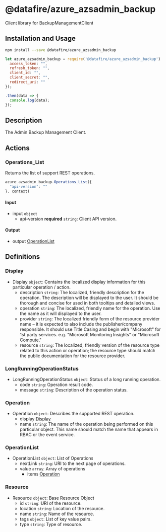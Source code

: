 # @datafire/azure_azsadmin_backup

Client library for BackupManagementClient

## Installation and Usage
```bash
npm install --save @datafire/azure_azsadmin_backup
```
```js
let azure_azsadmin_backup = require('@datafire/azure_azsadmin_backup').create({
  access_token: "",
  refresh_token: "",
  client_id: "",
  client_secret: "",
  redirect_uri: ""
});

.then(data => {
  console.log(data);
});
```

## Description

The Admin Backup Management Client.

## Actions

### Operations_List
Returns the list of support REST operations.


```js
azure_azsadmin_backup.Operations_List({
  "api-version": ""
}, context)
```

#### Input
* input `object`
  * api-version **required** `string`: Client API version.

#### Output
* output [OperationList](#operationlist)



## Definitions

### Display
* Display `object`: Contains the localized display information for this particular operation / action.
  * description `string`: The localized, friendly description for the operation. The description will be displayed to the user. It should be thorough and concise for used in both tooltips and detailed views.
  * operation `string`: The localized, friendly name for the operation. Use the name as it will displayed to the user.
  * provider `string`: The localized friendly form of the resource provider name – it is expected to also include the publisher/company responsible. It should use Title Casing and begin with "Microsoft" for 1st party services. e.g. "Microsoft Monitoring Insights" or "Microsoft Compute."
  * resource `string`: The localized, friendly version of the resource type related to this action or operation; the resource type should match the public documentation for the resource provider.

### LongRunningOperationStatus
* LongRunningOperationStatus `object`: Status of a long running operation.
  * code `string`: Operation result code.
  * message `string`: Description of the operation status.

### Operation
* Operation `object`: Describes the supported REST operation.
  * display [Display](#display)
  * name `string`: The name of the operation being performed on this particular object. This name should match the name that appears in RBAC or the event service.

### OperationList
* OperationList `object`: List of Operations
  * nextLink `string`: URI to the next page of operations.
  * value `array`: Array of operations
    * items [Operation](#operation)

### Resource
* Resource `object`: Base Resource Object
  * id `string`: URI of the resource.
  * location `string`: Location of the resource.
  * name `string`: Name of the resource.
  * tags `object`: List of key value pairs.
  * type `string`: Type of resource.


